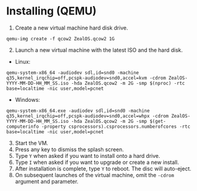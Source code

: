 # Installing (QEMU)

1. Create a new virtual machine hard disk drive.
  ```
qemu-img create -f qcow2 ZealOS.qcow2 1G
```
2. Launch a new virtual machine with the latest ISO and the hard disk.
  * Linux:  
  ```
qemu-system-x86_64 -audiodev sdl,id=snd0 -machine q35,kernel_irqchip=off,pcspk-audiodev=snd0,accel=kvm -cdrom ZealOS-YYYY-MM-DD-HH_MM_SS.iso -hda ZealOS.qcow2 -m 2G -smp $(nproc) -rtc base=localtime -nic user,model=pcnet
```
  * Windows:  
  ```
qemu-system-x86_64.exe -audiodev sdl,id=snd0 -machine q35,kernel_irqchip=off,pcspk-audiodev=snd0,accel=whpx -cdrom ZealOS-YYYY-MM-DD-HH_MM_SS.iso -hda ZealOS.qcow2 -m 2G -smp $(get-computerinfo -property csprocessors).csprocessors.numberofcores -rtc base=localtime -nic user,model=pcnet
```

3. Start the VM.
4. Press any key to dismiss the splash screen.
5. Type `Y` when asked if you want to install onto a hard drive.
6. Type `I` when asked if you want to upgrade or create a new install.
7. After installation is complete, type `Y` to reboot. The disc will auto-eject.
8. On subsequent launches of the virtual machine, omit the `-cdrom` argument and parameter.

